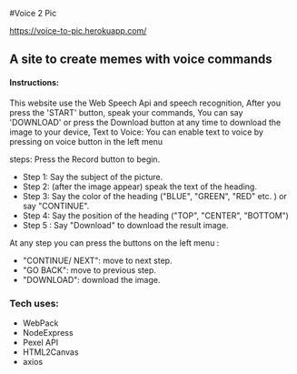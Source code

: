 #Voice 2 Pic

https://voice-to-pic.herokuapp.com/

## A site to create memes with voice commands
#### Instructions:
This website use the Web Speech Api and speech recognition,
After you press the 'START' button, speak your commands,
You can say 'DOWNLOAD' or press the Download button at any time to download the image to your device,
Text to Voice: You can enable text to voice by pressing on voice button in the left menu 

steps:
Press the Record button to begin.
- Step 1: Say the subject of the picture.
- Step 2: (after the image appear) speak the text of the heading.
- Step 3: Say the color of the heading ("BLUE", "GREEN", "RED" etc. ) or say "CONTINUE".
- Step 4: Say the position of the heading ("TOP", "CENTER", "BOTTOM") 
- Step 5 : Say "Download" to download the result image.

At any step you can press the buttons on the left menu :
- "CONTINUE/ NEXT": move to next step. 
- "GO BACK": move to previous step. 
- "DOWNLOAD": download the image.

### Tech uses:
- WebPack
- NodeExpress
- Pexel API
- HTML2Canvas
- axios